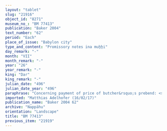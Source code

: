 ```yaml
---
layout: "tablet"
slug: "21916"
object_id: "8271"
museum_no_: "BM 77413"
publication: "Baker 2004"
text_number: "62"
period: "Each"
place_of_issue: "Babylon city"
type_and_content: "Promissory notes ina muẖẖi"
day_remark: "-"
month: "VII"
month_remark: "-"
year: "26"
year_remark: "-"
king: "Dar"
king_remark: "-"
julian_date: "496"
julian_date_year: "496"
paraphrase: "Concerning payment of price of butcher&rsquo;s prebend: <strong>B<sub>2</sub></strong> assumes half a share of the payment of 3 minas of white cut silver of 1/8 alloy, the price for the prebend before I&scaron;hara, that <strong><sup>f</sup>A</strong> charged against <strong>B<sub>1 </sub></strong>(cf. BM77521 and BM77478+).&nbsp; 5 witnesses and the scribe (Bēl-ittannu/Arad-Bēl//&Scaron;arru-teṣlītu).<br /> &nbsp;<br /> <strong><sup>f</sup></strong><strong>A</strong> = Kabtāya/Damqiya; <strong>B<sub>1</sub></strong> = &Scaron;ellebu/Iddin-Nab&ucirc;//Nappāhu; <strong>B<sub>2</sub></strong> = [?]/Nergal-u&scaron;allim//Qaqqadānītu<br /> &nbsp;"
imported: "Matthias Adelhofer (16/02/17)"
publication_name: "Baker 2004 62"
archive: "Nappāhu"
orientation: "Landscape"
title: "BM 77413"
previous_item: "21919"
---
```

